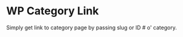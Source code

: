 WP Category Link
=========================

Simply get link to category page by passing slug or ID # o' category.
